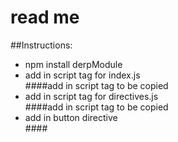# read me  

##Instructions:  
* npm install derpModule  
* add in script tag for index.js  
	####add in script tag to be copied  
* add in script tag for directives.js  
	####add in script tag to be copied  
* add in button directive  
	####<report-bug></report-bug>  

